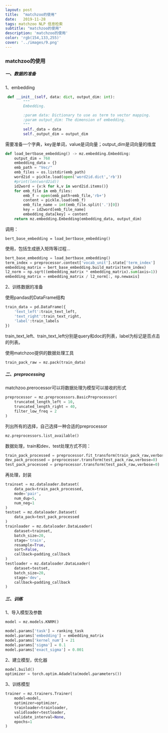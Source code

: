 ```yaml
---
layout: post
title:  "matchzoo的使用"
date:   2019-11-28
tags: matchzoo NLP 信息检索
subtitle: "matchzoo的使用"
description: 'matchzoo的使用'
color: 'rgb(154,133,255)'
cover: '../images/9.png'
---
```




<h3>matchzoo的使用</h3>
<h5>一、数据的准备</h5>


1、embedding

```python
 def __init__(self, data: dict, output_dim: int):
        """
        Embedding.

        :param data: Dictionary to use as term to vector mapping.
        :param output_dim: The dimension of embedding.
        """
        self._data = data
        self._output_dim = output_dim
```

需要准备一个字典，key是单词，value是词向量；output_dim是词向量的维度

```python
def load_bertbase_embedding() -> mz.embedding.Embedding:
    output_dim = 768
    embedding_data = {}
    emb_path = "Vec/"
    emb_files = os.listdir(emb_path)
    word2id = pickle.load(open('word2id.dict','rb'))
    #print(len(word2id))
    id2word = {v:k for k,v in word2id.items()}
    for emb_file in emb_files:
        emb_f = open(emb_path+emb_file,'rb+')
        content = pickle.load(emb_f)
        emb_file_name = int(emb_file.split('.')[0])
        key = id2word[emb_file_name]
        embedding_data[key] = content
    return mz.embedding.Embedding(embedding_data, output_dim)
```

调用：

```
bert_base_embedding = load_bertbase_embedding()
```

使用，包括生成嵌入矩阵等过程...

```python
bert_base_embedding = load_bertbase_embedding()
term_index = preprocessor.context['vocab_unit'].state['term_index']
embedding_matrix = bert_base_embedding.build_matrix(term_index)
l2_norm = np.sqrt((embedding_matrix * embedding_matrix).sum(axis=1))
embedding_matrix = embedding_matrix / l2_norm[:, np.newaxis]
```



2、训练数据的准备

使用pandas的DataFrame结构

```python
train_data = pd.DataFrame({
    'text_left':train_text_left,
    'text_right':train_text_right,
    'label':train_labels
})
```



train_text_left、train_text_left分别是query和doc的列表，label为标记是否点击的列表。

使用matchzoo提供的数据处理工具

```python
train_pack_raw = mz.pack(train_data)
```



<h5>二、preprocessing</h5>
matchzoo.prerocessor可以将数据处理为模型可以接收的形式

```python
preprocessor = mz.preprocessors.BasicPreprocessor(
    truncated_length_left = 10,
    truncated_length_right = 40,
    filter_low_freq = 2
)
```

列出所有的选择，自己选择一种合适的preprocessor

```python
mz.preprocessors.list_available()
```

数据处理，train和dev、test处理方式不同：

```python
train_pack_processed = preprocessor.fit_transform(train_pack_raw,verbose=0)
dev_pack_processed = preprocessor.transform(test_pack_raw,verbose=0)
test_pack_processed = preprocessor.transform(test_pack_raw,verbose=0)
```

再处理，封装

```python
trainset = mz.dataloader.Dataset(
    data_pack=train_pack_processed,
    mode='pair',
    num_dup=5,
    num_neg=1
)
testset = mz.dataloader.Dataset(
    data_pack=test_pack_processed
)
trainloader = mz.dataloader.DataLoader(
    dataset=trainset,
    batch_size=20,
    stage='train',
    resample=True,
    sort=False,
    callback=padding_callback
)
testloader = mz.dataloader.DataLoader(
    dataset=testset,
    batch_size=20,
    stage='dev',
    callback=padding_callback
)
```



<h5>三、训练</h5>
1、导入模型及参数

```python
model = mz.models.KNRM()

model.params['task'] = ranking_task
model.params['embedding'] = embedding_matrix
model.params['kernel_num'] = 21
model.params['sigma'] = 0.1
model.params['exact_sigma'] = 0.001

```

2、建立模型，优化器

```python
model.build()
optimizer = torch.optim.Adadelta(model.parameters())
```

3、训练模型

```python
trainer = mz.trainers.Trainer(
    model=model,
    optimizer=optimizer,
    trainloader=trainloader,
    validloader=testloader,
    validate_interval=None,
    epochs=1
)
```

